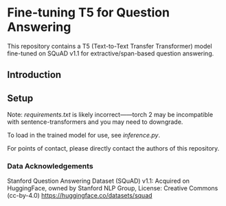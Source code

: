 # Fine-tuning T5 for Question Answering

This repository contains a T5 (Text-to-Text Transfer Transformer) model fine-tuned on SQuAD v1.1 for extractive/span-based question answering.

## Introduction

## Setup

Note: _requirements.txt_ is likely incorrect——torch 2 may be incompatible with sentence-transformers and you may need to downgrade.

To load in the trained model for use, see _inference.py_.

For points of contact, please directly contact the authors of this repository.

### Data Acknowledgements

Stanford Question Answering Dataset (SQuAD) v1.1: Acquired on HuggingFace, owned by Stanford NLP Group, License: Creative Commons (cc-by-4.0)
https://huggingface.co/datasets/squad
